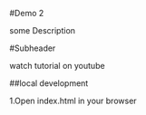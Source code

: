 #Demo 2


some Description

#Subheader

watch tutorial on youtube

##local development 

1.Open index.html in your browser